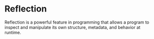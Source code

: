 ﻿# Reflection
Reflection is a powerful feature in programming that allows a program to inspect and manipulate its own structure, metadata, and behavior at runtime.